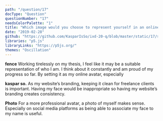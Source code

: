 ```yaml
---
path: "/question/17"
docType: "Question"
questionNumber: "17"
needsColorPalette: "1"
title: "Which image would you choose to represent yourself in an online avatar? Create 3 potential images."
date: "2019-02-28"
github: "https://github.com/KasparIsSo/ixd-20-q/blob/master/static/17/sketch.js"
libraries: "p5.js"
libraryLinks: "https://p5js.org/"
themes: "Oscillation"
---
```


**fence**
Working tirelessly on my thesis, I feel like it may be a suitable representation of who I am. I think about it constantly and am proud of my progress so far. By setting it as my online avatar, especially

**kaspar so.**
As my website’s branding, keeping it clean for freelance clients is important. Having my face would be inappropriate so having my website’s branding creates consistency.

**Photo**
For a more professional avatar, a photo of myself makes sense. Especially on social media platforms as being able to associate my face to my name is useful.
